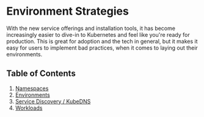# Environment Strategies

With the new service offerings and installation tools, it has become increasingly easier to dive-in to Kubernetes and feel like you're ready for production. This is great for adoption and the tech in general, but it makes it easy for users to implement bad practices, when it comes to laying out their environments.

## Table of Contents

1. [Namespaces](01_namespaces.md)
2. [Environments](02_environments.md)
3. [Service Discovery / KubeDNS](03_service_discovery.md)
4. [Workloads](04_workloads.md)
